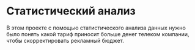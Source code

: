 # Статистический анализ

В этом проекте с помощью статистического анализа данных нужно было понять какой тариф приносит больше денег телеком компании, чтобы скорректировать рекламный бюджет.